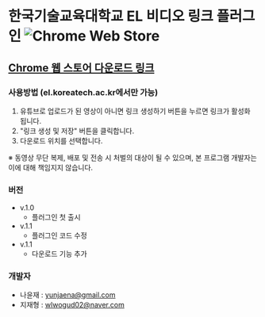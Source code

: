 # 한국기술교육대학교 EL 비디오 링크 플러그인 ![Chrome Web Store](https://img.shields.io/chrome-web-store/users/agmicdnbfllpamebgapjhkejmalfglip)


## [Chrome 웹 스토어 다운로드 링크](https://chrome.google.com/webstore/detail/%ED%95%9C%EA%B8%B0%EB%8C%80-el-%EB%8F%99%EC%98%81%EC%83%81-%EB%8B%A4%EC%9A%B4%EB%A1%9C%EB%93%9C-%EB%A7%81%ED%81%AC/agmicdnbfllpamebgapjhkejmalfglip)

### 사용방법 (el.koreatech.ac.kr에서만 가능)

1. 유튜브로 업로드가 된 영상이 아니면 링크 생성하기 버튼을 누르면 링크가 활성화 됩니다.
2. "링크 생성 및 저장" 버튼을 클릭합니다.
3. 다운로드 위치를 선택합니다.

※ 동영상 무단 복제, 배포 및 전송 시 처벌의 대상이 될 수 있으며, 본 프로그램 개발자는 이에 대해 책임지지 않습니다.

### 버전
- v.1.0
    - 플러그인 첫 출시
- v.1.1
    - 플러그인 코드 수정
- v.1.1
    - 다운로드 기능 추가

### 개발자
- 나윤재 : yunjaena@gmail.com 
- 지재형 : wlwogud02@naver.com
